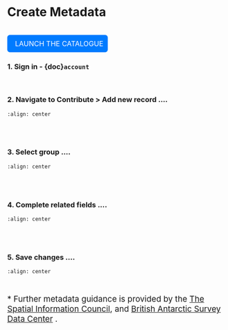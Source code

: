 # Create Metadata

<br>

<div style="background-color: #007BFF; border: 2px solid #007BFF; border-radius: 6px; padding: 8px; display: inline-block;">
    <a style="font-size: 16px; text-decoration: none; color: white;" href="https://antcat.antarcticanz.govt.nz/geonetwork">
        <i class="fas fa-caret-right" style="color: white; margin-right: 8px;"></i> LAUNCH THE CATALOGUE
    </a>
</div>

<br>

### 1. Sign in -  {doc}`account`

<br>

### 2. Navigate to Contribute > Add new record ....

```{image} create_resize.png
:align: center
```
<br>
<br>

### 3. Select group ....

```{image} create_assigngroup_resize.png
:align: center
```
<br>
<br>

### 4. Complete related fields ....

```{image} create_enterdetails_resize.png
:align: center
```
<br>
<br>

### 5. Save changes ....

```{image} edit_save_resize.png
:align: center
```
<br>

<span style="font-size:14pt;">* Further metadata guidance is provided by the [The Spatial Information Council](https://openwork-nz.github.io/ANZLIC-Metadata-Tool-help/), and [British Antarctic Survey Data Center](https://www.bas.ac.uk/wp-content/uploads/2023/03/Metadata_Guidance_v8_Example.pdf) .</span>
